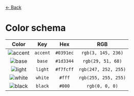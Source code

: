 [← Back](../README.md)

# Color schema

|       Color       |   Key    |    Hex    |         RGB          |
| :---------------: | :------: | :-------: | :------------------: |
| ![accent][accent] | `accent` | `#0391ec` |  `rgb(3, 145, 236)`  |
|   ![base][base]   |  `base`  | `#1d3344` |  `rgb(29, 51, 68)`   |
|  ![light][light]  | `light`  | `#f7fcff` | `rgb(247, 252, 255)` |
|  ![white][white]  | `white`  |  `#fff`   | `rgb(255, 255, 255)` |
|  ![black][black]  | `black`  |  `#000`   |    `rgb(0, 0, 0)`    |

<!---
  I M A G E S
-->

[accent]: https://via.placeholder.com/32/0391ec/0391ec.png
[base]: https://via.placeholder.com/32/1d3344/1d3344.png
[light]: https://via.placeholder.com/32/f7fcff/f7fcff.png
[white]: https://via.placeholder.com/32/fff/fff.png
[black]: https://via.placeholder.com/32/000/000.png
